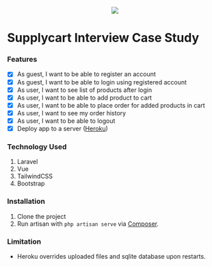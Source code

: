 <p align="center">
    <img align="center" src="https://supplycart.my/wp-content/uploads/2019/09/sc_logo_tm.png">
</p>

# Supplycart Interview Case Study

### Features
- [x] As guest, I want to be able to register an account
- [x] As guest, I want to be able to login using registered account
- [x] As user, I want to see list of products after login
- [x] As user, I want to be able to add product to cart
- [x] As user, I want to be able to place order for added products in cart
- [x] As user, I want to see my order history
- [x] As user, I want to be able to logout
- [x] Deploy app to a server ([Heroku](http://sics.herokuapp.com/))

### Technology Used
1. Laravel
2. Vue
3. TailwindCSS
4. Bootstrap

### Installation
1. Clone the project
2. Run artisan with `php artisan serve` via [Composer](https://laravel.com/docs/8.x/installation#installation-via-composer).

### Limitation
- Heroku overrides uploaded files and sqlite database upon restarts.
